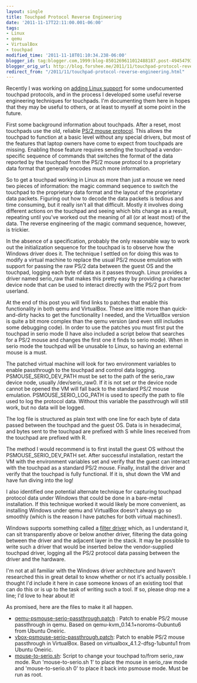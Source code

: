 ```yaml
---
layout: single
title: Touchpad Protocol Reverse Engineering
date: '2011-11-17T22:11:00.001-06:00'
tags:
- Linux
- qemu
- VirtualBox
- touchpad
modified_time: '2011-11-18T01:10:34.238-06:00'
blogger_id: tag:blogger.com,1999:blog-8501269611012488187.post-4945479338213177026
blogger_orig_url: http://blog.forshee.me/2011/11/touchpad-protocol-reverse-engineering.html
redirect_from: "/2011/11/touchpad-protocol-reverse-engineering.html"
---
```


Recently I was working on [adding Linux support](https://lkml.org/lkml/2011/11/7/433) for some undocumented touchpad protocols, and in the process I developed some useful reverse engineering techniques for touchpads. I'm documenting them here in hopes that they may be useful to others, or at least to myself at some point in the future.

First some background information about touchpads. After a reset, most touchpads use the old, reliable [PS/2 mouse protocol](http://www.computer-engineering.org/ps2mouse/). This allows the touchpad to function at a basic level without any special drivers, but most of the features that laptop owners have come to expect from touchpads are missing. Enabling those feature requires sending the touchpad a vendor-specific sequence of commands that switches the format of the data reported by the touchpad from the PS/2 mouse protocol to a proprietary data format that generally encodes much more information.

So to get a touchpad working in Linux as more than just a mouse we need two pieces of information: the magic command sequence to switch the touchpad to the proprietary data format and the layout of the proprietary data packets. Figuring out how to decode the data packets is tedious and time consuming, but it really isn't all that difficult. Mostly it involves doing different actions on the touchpad and seeing which bits change as a result, repeating until you've worked out the meaning of all (or at least most) of the data. The reverse engineering of the magic command sequence, however, is trickier.

In the absence of a specification, probably the only reasonable way to work out the initialization sequence for the touchpad is to observe how the Windows driver does it. The technique I settled on for doing this was to modify a virtual machine to replace the usual PS/2 mouse emulation with support for passing the raw PS/2 data between the guest OS and the touchpad, logging each byte of data as it passes through. Linux provides a driver named serio_raw that makes this pretty easy by providing a character device node that can be used to interact directly with the PS/2 port from userland.

At the end of this post you will find links to patches that enable this functionality in both qemu and VirtualBox. These are little more than quick-and-dirty hacks to get the functionality I needed, and the VirtualBox version is quite a bit more complex than the qemu version (and even still includes some debugging code). In order to use the patches you must first put the touchpad in serio mode (I have also included a script below that searches for a PS/2 mouse and changes the first one it finds to serio mode). When in serio mode the touchpad will be unusable to Linux, so having an external mouse is a must.

The patched virtual machine will look for two environment variables to enable passthrough to the touchpad and control data logging. PSMOUSE_SERIO_DEV_PATH must be set to the path of the serio_raw device node, usually /dev/serio_raw0. If it is not set or the device node cannot be opened the VM will fall back to the standard PS/2 mouse emulation. PSMOUSE_SERIO_LOG_PATH is used to specify the path to file used to log the protocol data. Without this variable the passthrough will still work, but no data will be logged.

The log file is structured as plain text with one line for each byte of data passed between the touchpad and the guest OS. Data is in hexadecimal, and bytes sent to the touchpad are prefixed with S while lines received from the touchpad are prefixed with R.

The method I would recommend is to first install the guest OS without the PSMOUSE_SERIO_DEV_PATH set. After successful installation, restart the VM with the environment variables set and verify that the guest can interact with the touchpad as a standard PS/2 mouse. Finally, install the driver and verify that the touchpad is fully functional. If it is, shut down the VM and have fun diving into the log!

I also identified one potential alternate technique for capturing touchpad protocol data under Windows that could be done in a bare-metal installation. If this technique worked it would likely be more convenient, as installing Windows under qemu and VirtualBox doesn't always go so smoothly (which is the reason I have patches for both virtual machines!).

Windows supports something called a [filter driver](http://en.wikipedia.org/wiki/Filter_driver) which, as I understand it, can sit transparently above or below another driver, filtering the data going between the driver and the adjacent layer in the stack. It may be possible to write such a driver that would be inserted below the vendor-supplied touchpad driver, logging all the PS/2 protocol data passing between the driver and the hardware.

I'm not at all familiar with the Windows driver architecture and haven't researched this in great detail to know whether or not it's actually possible. I thought I'd include it here in case someone knows of an existing tool that can do this or is up to the task of writing such a tool. If so, please drop me a line; I'd love to hear about it!

As promised, here are the files to make it all happen.

- [qemu-psmouse-serio-passthrough.patch](http://people.canonical.com/~sforshee/touchpad/qemu-psmouse-serio-passthrough.patch) : Patch to enable PS/2 mouse passthrough in qemu. Based on qemu-kvm_0.14.1+noroms-0ubuntu6 from Ubuntu Oneiric.
- [vbox-psmouse-serio-passthrough.patch](http://people.canonical.com/~sforshee/touchpad/vbox-psmouse-serio-passthrough.patch): Patch to enable PS/2 mouse passthrough in VirtualBox. Based on virtualbox_4.1.2-dfsg-1ubuntu1 from Ubuntu Oneiric.
- [mouse-to-serio.sh](http://people.canonical.com/~sforshee/touchpad/mouse-to-serio.sh): Script to change your touchpad to/from serio_raw mode. Run 'mouse-to-serio.sh 1' to place the mouse in serio_raw mode and 'mouse-to-serio.sh 0' to place it back into psmouse mode. Must be run as root.
